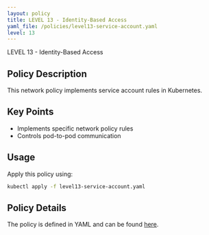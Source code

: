 ```yaml
---
layout: policy
title: LEVEL 13 - Identity-Based Access
yaml_file: /policies/level13-service-account.yaml
level: 13
---
```


LEVEL 13 - Identity-Based Access

## Policy Description

This network policy implements service account rules in Kubernetes.

## Key Points

- Implements specific network policy rules
- Controls pod-to-pod communication

## Usage

Apply this policy using:
```bash
kubectl apply -f level13-service-account.yaml
```

## Policy Details

The policy is defined in YAML and can be found [here](/policies/level13-service-account.yaml).
